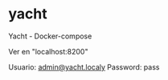 # yacht
Yacht - Docker-compose

Ver en "localhost:8200"

Usuario: admin@yacht.localy
Password: pass



